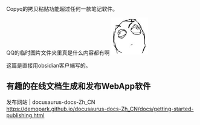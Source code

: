 Copyq的拷贝粘贴功能超过任何一款笔记软件。

QQ的临时图片文件夹里真是什么内容都有啊
![](/images/6OA`UU1WT6$UQ2Q55ZWBONV.jpg)

这篇是直接用obsidian客户端写的。

## 有趣的在线文档生成和发布WebApp软件

发布网站 | docusaurus-docs-Zh_CN
https://demopark.github.io/docusaurus-docs-Zh_CN/docs/getting-started-publishing.html

